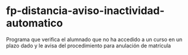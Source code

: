 # fp-distancia-aviso-inactividad-automatico
Programa que verifica el alumnado que no ha accedido a un curso en un plazo dado y le avisa del procedimiento para anulación de matrícula
